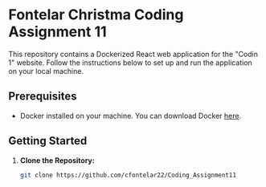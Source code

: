 # Fontelar Christma Coding Assignment 11

This repository contains a Dockerized React web application for the "Codin 1" website. Follow the instructions below to set up and run the application on your local machine.

## Prerequisites

- Docker installed on your machine. You can download Docker [here](https://www.docker.com/get-started).

## Getting Started

1. **Clone the Repository:**
   ```bash
   git clone https://github.com/cfontelar22/Coding_Assignment11
